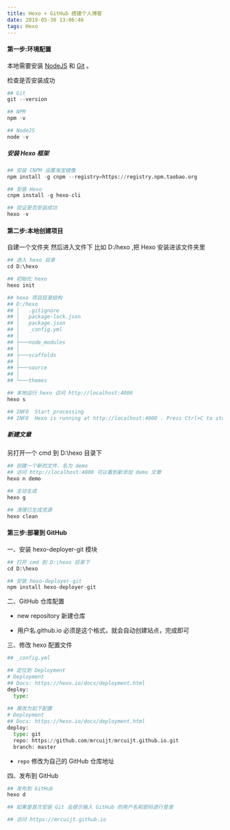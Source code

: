 ```yaml
---
title: Hexo + GitHub 搭建个人博客
date: 2019-05-30 13:06:46
tags: Hexo
---
```


#### 第一步:环境配置

本地需要安装 <a href="http://nodejs.cn/download/" target="_blank">NodeJS</a> 和 <a href="https://git-scm.com/downloads" target="_blank">Git</a> 。

检查是否安装成功

```python
## Git
git --version

## NPM
npm -v

## NodeJS
node -v
```

##### 安装 Hexo 框架

```python
## 安装 CNPM 设置淘宝镜像
npm install -g cnpm --registry=https://registry.npm.taobao.org

## 安装 Hexo
cnpm install -g hexo-cli

## 验证是否安装成功
hexo -v
```

#### 第二步:本地创建项目

自建一个文件夹 然后进入文件下 比如 D:/hexo ,把 Hexo 安装进该文件夹里

```python
## 进入 hexo 目录
cd D:\hexo

## 初始化 hexo
hexo init

## hexo 项目目录结构
## D:/hexo
## │   .gitignore
## │   package-lock.json
## │   package.json
## │   _config.yml
## │   
## ├───node_modules
## │               
## ├───scaffolds
## │       
## ├───source
## │           
## └───themes

## 本地运行 hexo 访问 http://localhost:4000
hexo s

## INFO  Start processing
## INFO  Hexo is running at http://localhost:4000 . Press Ctrl+C to stop.
```

##### 新建文章

另打开一个 cmd 到 D:\hexo 目录下

```python
## 创建一个新的文件，名为 demo
## 访问 http://localhost:4000 可以看到新添加 demo 文章
hexo n demo

## 主动生成
hexo g

## 清理已生成资源
hexo clean
```

#### 第三步:部署到 GitHub

一、安装 hexo-deployer-git 模块

```python
## 打开 cmd 到 D:\hexo 目录下
cd D:\hexo

## 安装 hexo-deployer-git
npm install hexo-deployer-git
```

二、GitHub 仓库配置

 - new repository 新建仓库

 - 用户名.github.io 必须是这个格式，就会自动创建站点，完成即可

三、修改 hexo 配置文件

```python
## _config.yml

## 定位到 Deployment
# Deployment
## Docs: https://hexo.io/docs/deployment.html
deploy:
  type:
  
## 需改为如下配置
# Deployment
## Docs: https://hexo.io/docs/deployment.html
deploy:
  type: git
  repo: https://github.com/mrcuijt/mrcuijt.github.io.git
  branch: master
```

 - `repo` 修改为自己的 GitHub 仓库地址

四、发布到 GitHub

```python
## 发布到 GitHub
hexo d

## 如果是首次安装 Git 会提示输入 GitHub 的用户名和密码进行登录

## 访问 https://mrcuijt.github.io 
```